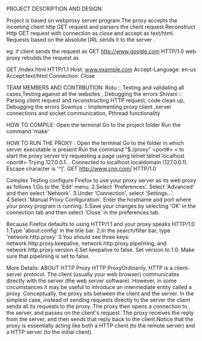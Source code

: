 PROJECT DESCRIPTION AND DESIGN:

Project is based on webproxy server program
The proxy accepts the incoming client http  GET request and parsers the client request.Reconstruct Http GET request with connection as close and accept as text/html. Requests based on the absolute URL sends it to the server .



eg: if client sends the request as GET http://www.google.com HTTP/1.0
web proxy rebuilds the request as

GET /index.html HTTP/1.1
Host: www.example.com
Accept-Language: en-us
Accept:text/html
Connection: Close


TEAM MEMBERS AND CONTRBUTION:
Rutu    :: Testing and validating all cases,Testing against all the websites , Debugging the errors
Shivani :: Parsing client request and reconstructing HTTP request, code clean up, Debugging the errors
Sowmya  :: Implementing proxy client ,server connections and socket communication, Pthread functionality 
 


HOW TO COMPILE:
Open the terminal
Go to the project folder 
Run the command 'make'

HOW TO RUN THE  PROXY :
Open the terminal 
Go to the folder in which server executable is present 
Run the command "$./proxy" <port#> < to start the proxy server
try requesting a page using telnet
telnet localhost <port#> 
Trying 127.0.0.1...
Connected to localhost.localdomain (127.0.0.1).
Escape character is '^]'.
GET http://www.cnn.com/ HTTP/1.0

Complex Testing
configure Firefox to use your proxy server as its web proxy as follows
  1.Go to the 'Edit' menu. 
  2.Select 'Preferences'. Select 'Advanced' and then select 'Network'.
  3.Under 'Connection', select 'Settings...'.  
  4.Select 'Manual Proxy Configuration'. Enter the hostname and port where your proxy program is running.
  5.Save your changes by selecting 'OK' in the connection tab and then select 'Close' in the preferences tab. 

Because Firefox defaults to using HTTP/1.1 and your proxy speaks HTTP/1.0
1.Type 'about:config' in the title bar.
2.In the search/filter bar, type 'network.http.proxy'
3.You should see three keys: network.http.proxy.keepalive, network.http.proxy.pipelining, and network.http.proxy.version.4.Set keepalive to false. Set version to 1.0. Make sure that pipelining is set to false.


More Details:
ABOUT HTTP Proxy
HTTP ProxyOrdinarily, HTTP is a client-server protocol. The client (usually your web browser) communicates directly with  the  server  (the  web  server  software).  However,  in  some  circumstances  it  may  be  useful  to  introduce an intermediate entity called a proxy. Conceptually, the proxy sits between the client and the server.  In  the  simplest  case,  instead  of  sending  requests  directly  to  the  server  the  client  sends  all  its requests  to  the proxy.  The  proxy  then  opens  a  connection  to  the  server,  and  passes  on  the  client's  request.  The  proxy  receives  the  reply  from  the  server,  and  then  sends  that  reply  back  to  the  client.Notice  that  the  proxy  is  essentially  acting  like  both  a  HTTP  client  (to  the  remote  server)  and  a  HTTP  server (to the initial client).
  



